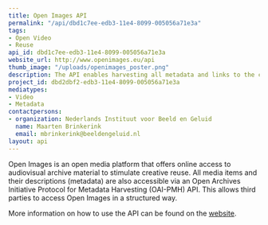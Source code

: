 ```yaml
---
title: Open Images API
permalink: "/api/dbd1c7ee-edb3-11e4-8099-005056a71e3a"
tags:
- Open Video
- Reuse
api_id: dbd1c7ee-edb3-11e4-8099-005056a71e3a
website_url: http://www.openimages.eu/api
thumb_image: "/uploads/openimages_poster.png"
description: The API enables harvesting all metadata and links to the content
project_id: dbd2dbf2-edb3-11e4-8099-005056a71e3a
mediatypes:
- Video
- Metadata
contactpersons:
- organization: Nederlands Instituut voor Beeld en Geluid
  name: Maarten Brinkerink
  email: mbrinkerink@beeldengeluid.nl
layout: api
---
```


Open Images is an open media platform that offers online access to audiovisual archive material to stimulate creative reuse. All media items and their descriptions (metadata) are also accessible via an Open Archives Initiative Protocol for Metadata Harvesting (OAI-PMH) API. This allows third parties to access Open Images in a structured way.

More information on how to use the API can be found on the [website](http://www.openimages.eu/api).
